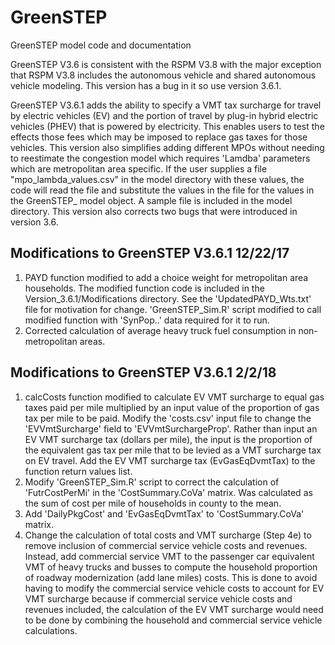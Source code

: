 # GreenSTEP
GreenSTEP model code and documentation

GreenSTEP V3.6 is consistent with the RSPM V3.8 with the major exception that RSPM V3.8 includes the autonomous vehicle and shared autonomous vehicle modeling. This version has a bug in it so use version 3.6.1.

GreenSTEP V3.6.1 adds the ability to specify a VMT tax surcharge for travel by electric vehicles (EV) and the portion of travel by plug-in hybrid electric vehicles (PHEV) that is powered by electricity. This enables users to test the effects those fees which may be imposed to replace gas taxes for those vehicles. This version also simplifies adding different MPOs without needing to reestimate the congestion model which requires 'Lamdba' parameters which are metropolitan area specific. If the user supplies a file "mpo_lambda_values.csv" in the model directory with these values, the code will read the file and substitute the values in the file for the values in the GreenSTEP_ model object. A sample file is included in the model directory. This version also corrects two bugs that were introduced in version 3.6.

## Modifications to GreenSTEP V3.6.1 12/22/17
1) PAYD function modified to add a choice weight for metropolitan area households. The modified function code is included in the Version_3.6.1/Modifications directory. See the 'UpdatedPAYD_Wts.txt' file for motivation for change. 'GreenSTEP_Sim.R' script modified to call modified function with 'SynPop..' data required for it to run.
2) Corrected calculation of average heavy truck fuel consumption in non-metropolitan areas.

## Modifications to GreenSTEP V3.6.1 2/2/18
1) calcCosts function modified to calculate EV VMT surcharge to equal gas taxes paid per mile multiplied by an input value of the proportion of gas tax per mile to be paid. Modify the 'costs.csv' input file to change the 'EVVmtSurcharge' field to 'EVVmtSurchargeProp'. Rather than input an EV VMT surcharge tax (dollars per mile), the input is the proportion of the equivalent gas tax per mile that to be levied as a VMT surcharge tax on EV travel. Add the EV VMT surcharge tax (EvGasEqDvmtTax) to the function return values list.
2) Modify 'GreenSTEP_Sim.R' script to correct the calculation of 'FutrCostPerMi' in the 'CostSummary.CoVa' matrix. Was calculated as the sum of cost per mile of households in county to the mean.
3) Add 'DailyPkgCost' and 'EvGasEqDvmtTax' to 'CostSummary.CoVa' matrix.
4) Change the calculation of total costs and VMT surcharge (Step 4e) to remove inclusion of commercial service vehicle costs and revenues. Instead, add commercial service VMT to the passenger car equivalent VMT of heavy trucks and busses to compute the household proportion of roadway modernization (add lane miles) costs. This is done to avoid having to modify the commercial service vehicle costs to account for EV VMT surcharge because if commercial service vehicle costs and revenues included, the calculation of the EV VMT surcharge would need to be done by combining the household and commercial service vehicle calculations.

